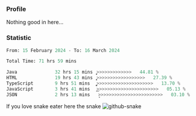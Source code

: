 ### Profile 

Nothing good in here...

### Statistic
<!--START_SECTION:waka-->

```python
From: 15 February 2024 - To: 16 March 2024

Total Time: 71 hrs 59 mins

Java              32 hrs 15 mins  ͎͎͎͎͎͎͎͎͎͎͎͕>>>>>>>>>>>>>   44.81 %
HTML              19 hrs 43 mins  ͎͎͎͎͎͎̞>>>>>>>>>>>>>>>>>>   27.39 %
TypeScript        9 hrs 51 mins   ͎͎͎͚>>>>>>>>>>>>>>>>>>>>>   13.70 %
JavaScript        3 hrs 41 mins   ͎͜>>>>>>>>>>>>>>>>>>>>>>>   05.13 %
JSON              2 hrs 13 mins   ̞>>>>>>>>>>>>>>>>>>>>>>>>   03.10 %
```

<!--END_SECTION:waka-->

If you love snake eater here the snake 
<picture>
  <source media="(prefers-color-scheme: dark)" srcset="https://github.com/pradana4648/pradana4648/blob/c0566a83ca6ea5f2e46bab00e717c4c82b4b5c4c/github-contribution-grid-snake-dark.svg" />
  <source media="(prefers-color-scheme: light)" srcset="https://github.com/pradana4648/pradana4648/blob/c0566a83ca6ea5f2e46bab00e717c4c82b4b5c4c/github-contribution-grid-snake.svg" />
  <img alt="github-snake" src="https://github.com/pradana4648/pradana4648/blob/c0566a83ca6ea5f2e46bab00e717c4c82b4b5c4c/github-contribution-grid-snake.svg" />
</picture>
